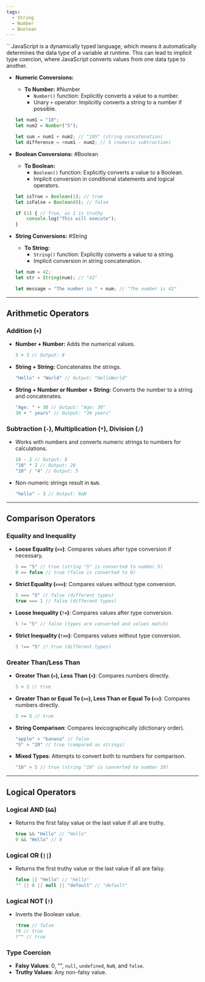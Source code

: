 ```yaml
---
tags:
  - String
  - Number
  - Boolean
---
```

``
JavaScript is a dynamically typed language, which means it automatically determines the data type of a variable at runtime. This can lead to implicit type coercion, where JavaScript converts values from one data type to another.

- **Numeric Conversions:**
    
    - **To Number:** #Number
        - `Number()` function: Explicitly converts a value to a number.
        - Unary `+` operator: Implicitly converts a string to a number if possible.
    
    ```js
    let num1 = "10";
    let num2 = Number("5");
    
    let sum = num1 + num2; // "105" (string concatenation)
    let difference = +num1 - num2; // 5 (numeric subtraction)
    ```
    
- **Boolean Conversions:** #Boolean
    
    - **To Boolean:**
        - `Boolean()` function: Explicitly converts a value to a Boolean.
        - Implicit conversion in conditional statements and logical operators.
    
    ```js
    let isTrue = Boolean(1); // true
    let isFalse = Boolean(0); // false
    
    if (1) { // True, as 1 is truthy
        console.log("This will execute");
    }
    ```
    
- **String Conversions:** #String
    
    - **To String:**
        - `String()` function: Explicitly converts a value to a string.
        - Implicit conversion in string concatenation.
    
    
    ```js
    let num = 42;
    let str = String(num); // "42"
    
    let message = "The number is " + num; // "The number is 42"
    ```

---

## Arithmetic Operators

### Addition (`+`)

- **Number + Number:** Adds the numerical values.
    
    ```js
    5 + 3 // Output: 8
    ```
    
- **String + String:** Concatenates the strings.
    
    ```js
    "Hello" + "World" // Output: "HelloWorld"
    ```
    
- **String + Number or Number + String:** Converts the number to a string and concatenates.
    
    ```js
    "Age: " + 30 // Output: "Age: 30"
    30 + " years" // Output: "30 years"
    ```
    

### Subtraction (`-`), Multiplication (`*`), Division (`/`)

- Works with numbers and converts numeric strings to numbers for calculations.
    
    ```js
    10 - 2 // Output: 8
    "10" * 2 // Output: 20
    "20" / "4" // Output: 5
    ```
    
- Non-numeric strings result in `NaN`.

    ```js
    "hello" - 3 // Output: NaN
    ```

---

## Comparison Operators

### Equality and Inequality

- **Loose Equality (`==`)**: Compares values after type conversion if necessary.
    
    ```js
    5 == "5" // true (string "5" is converted to number 5)
    0 == false // true (false is converted to 0)
    ```
    
- **Strict Equality (`===`)**: Compares values without type conversion.
    
    ```js
    5 === "5" // false (different types)
    true === 1 // false (different types)
    ```
    
- **Loose Inequality (`!=`)**: Compares values after type conversion.
    
    ```js
    5 != "5" // false (types are converted and values match)
    ```
    
- **Strict Inequality (`!==`)**: Compares values without type conversion.
    
    ```js
    5 !== "5" // true (different types)
    ```

### Greater Than/Less Than

- **Greater Than (`>`), Less Than (`<`)**: Compares numbers directly.
    
    ```js
    5 > 2 // true
    ```
    
- **Greater Than or Equal To (`>=`), Less Than or Equal To (`<=`)**: Compares numbers directly.
    
    ```js
    5 >= 5 // true
    ```
    
- **String Comparison**: Compares lexicographically (dictionary order).
    
    ```js
    "apple" > "banana" // false
    "5" > "20" // true (compared as strings)
    ```
    
- **Mixed Types**: Attempts to convert both to numbers for comparison.
    
    ```js
    "10" > 5 // true (string "10" is converted to number 10)
    ```

---

## Logical Operators

### Logical AND (`&&`)

- Returns the first falsy value or the last value if all are truthy.
    
    ```js
    true && "Hello" // "Hello"
    0 && "Hello" // 0
    ```

### Logical OR (`||`)

- Returns the first truthy value or the last value if all are falsy.
    
    ```js
    false || "Hello" // "Hello"
    "" || 0 || null || "default" // "default"
    ```

### Logical NOT (`!`)

- Inverts the Boolean value.
    
    ```js
    !true // false
    !0 // true
    !"" // true
    ```


### **Type Coercion**

- **Falsy Values**: 0, "", `null`, `undefined`, `NaN`, and `false`.
- **Truthy Values**: Any non-falsy value.